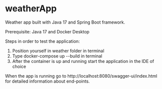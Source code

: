 # weatherApp

Weather app built with Java 17 and Spring Boot framework.

Prerequisite: Java 17 and Docker Desktop

Steps in order to test the application:

1. Position yourself in weather folder in terminal
2. Type docker-compose up --build in terminal
3. After the container is up and running start the application in the IDE of choice

When the app is running go to http://localhost:8080/swagger-ui/index.html for detailed information about end-points.
